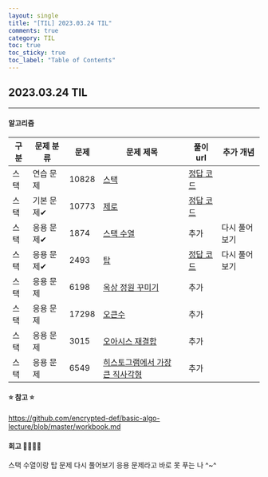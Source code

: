 ```yaml
---
layout: single
title: "[TIL] 2023.03.24 TIL"
comments: true
category: TIL
toc: true
toc_sticky: true
toc_label: "Table of Contents"
---
```


## 2023.03.24 TIL

---
####  알고리즘

| 구분  | 문제 분류  | 문제   | 문제 제목                                | 풀이 url                                                                         | 추가 개념                       |
|-----|----------|------|--------------------------------------|--------------------------------------------------------------------------------|-----------------------------|
| 스택  | 연습 문제 | 10828 | [스택](https://www.acmicpc.net/problem/10828) | [정답 코드](https://eivomin.github.io/baekjoon/%EB%B0%B1%EC%A4%80-10828-%EC%8A%A4%ED%83%9D/)                                                                      |
| 스택   | 기본 문제✔ | 10773 | [제로](https://www.acmicpc.net/problem/10773) | [정답 코드](https://eivomin.github.io/baekjoon/%EB%B0%B1%EC%A4%80-10773-%EC%A0%9C%EB%A1%9C/)                                                                      |
| 스택   | 응용 문제✔ | 1874 | [스택 수열](https://www.acmicpc.net/problem/1874) | 추가                                                                             |다시 풀어보기
| 스택   | 응용 문제✔ | 2493 | [탑](https://www.acmicpc.net/problem/2493) | [정답 코드](https://eivomin.github.io/baekjoon/%EB%B0%B1%EC%A4%80-2493-%ED%83%91/) |다시 풀어보기
| 스택   | 응용 문제 | 6198 | [옥상 정원 꾸미기](https://www.acmicpc.net/problem/6198) | 추가                                                                             |
| 스택   | 응용 문제 | 17298 | [오큰수](https://www.acmicpc.net/problem/17298) | 추가                                                                             |
| 스택   | 응용 문제 | 3015 | [오아시스 재결합](https://www.acmicpc.net/problem/3015) | 추가                                                                             |
| 스택   | 응용 문제 | 6549 | [히스토그램에서 가장 큰 직사각형](https://www.acmicpc.net/problem/6549) | 추가                                                                             |

#### ⭐️ 참고 ⭐️
<https://github.com/encrypted-def/basic-algo-lecture/blob/master/workbook.md>



#### 회고 👩🏻‍💻📝
스택 수열이랑 탑 문제 다시 풀어보기
응용 문제라고 바로 못 푸는 나 ^~^